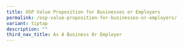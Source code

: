 ```yaml
---
title: OSP Value Proposition for Businesses or Employers
permalink: /osp-value-proposition-for-businesses-or-employers/
variant: tiptap
description: ""
third_nav_title: As A Business Or Employer
---
```

